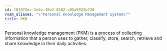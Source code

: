 ```yaml
---
id: f01972ec-1e3a-40e2-9482-c05a9922b738
roam_aliases: "\"Personal Knowledge Management System\""
title: PKM
---
```


Personal knowledge management (PKM) is a process of collecting information that a person uses to gather, classify, store, search, retrieve and share knowledge in their daily activities.
